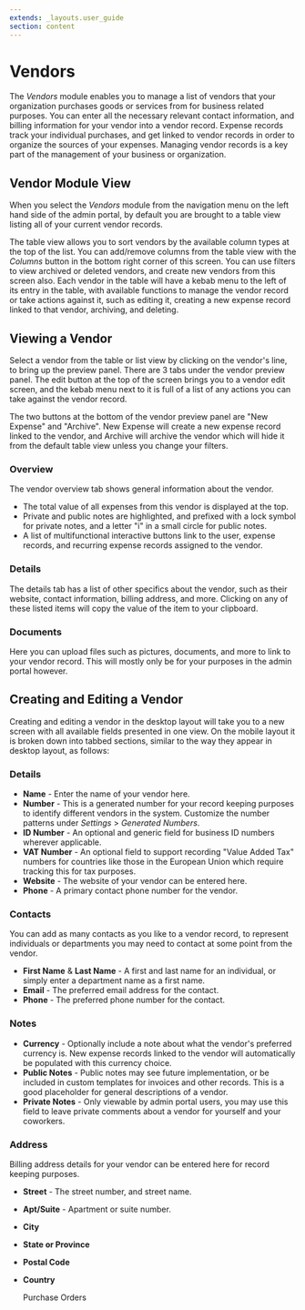 ```yaml
---
extends: _layouts.user_guide
section: content
---
```


# Vendors

The *Vendors* module enables you to manage a list of vendors that your organization purchases goods or services from for business related purposes.  You can enter all the necessary relevant contact information, and billing information for your vendor into a vendor record.  Expense records track your individual purchases, and get linked to vendor records in order to organize the sources of your expenses.  Managing vendor records is a key part of the management of your business or organization.

## Vendor Module View

When you select the *Vendors* module from the navigation menu on the left hand side of the admin portal, by default you are brought to a table view listing all of your current vendor records.  

The table view allows you to sort vendors by the available column types at the top of the list.  You can add/remove columns from the table view with the *Columns* button in the bottom right corner of this screen.  You can use filters to view archived or deleted vendors, and create new vendors from this screen also.  Each vendor in the table will have a kebab menu to the left of its entry in the table, with available functions to manage the vendor record or take actions against it, such as editing it, creating a new expense record linked to that vendor, archiving, and deleting.

## Viewing a Vendor

Select a vendor from the table or list view by clicking on the vendor's line, to bring up the preview panel.  There are 3 tabs under the vendor preview panel.  The edit button at the top of the screen brings you to a vendor edit screen, and the kebab menu next to it is full of a list of any actions you can take against the vendor record.

The two buttons at the bottom of the vendor preview panel are "New Expense" and "Archive".  New Expense will create a new expense record linked to the vendor, and Archive will archive the vendor which will hide it from the default table view unless you change your filters.

### Overview

The vendor overview tab shows general information about the vendor.  

* The total value of all expenses from this vendor is displayed at the top.  
* Private and public notes are highlighted, and prefixed with a lock symbol for private notes, and a letter "i" in a small circle for public notes.
* A list of multifunctional interactive buttons link to the user, expense records, and recurring expense records assigned to the vendor.

### Details

The details tab has a list of other specifics about the vendor, such as their website, contact information, billing address, and more.  Clicking on any of these listed items will copy the value of the item to your clipboard.

### Documents

Here you can upload files such as pictures, documents, and more to link to your vendor record.  This will mostly only be for your purposes in the admin portal however.

## Creating and Editing a Vendor

Creating and editing a vendor in the desktop layout will take you to a new screen with all available fields presented in one view.  On the mobile layout it is broken down into tabbed sections, similar to the way they appear in desktop layout, as follows:

### Details

* **Name** - Enter the name of your vendor here.
* **Number** - This is a generated number for your record keeping purposes to identify different vendors in the system.  Customize the number patterns under *Settings* > *Generated Numbers*.
* **ID Number** - An optional and generic field for business ID numbers wherever applicable.
* **VAT Number** - An optional field to support recording "Value Added Tax" numbers for countries like those in the European Union which require tracking this for tax purposes.
* **Website** - The website of your vendor can be entered here.
* **Phone** - A primary contact phone number for the vendor.

### Contacts

You can add as many contacts as you like to a vendor record, to represent individuals or departments you may need to contact at some point from the vendor.

* **First Name** & **Last Name** - A first and last name for an individual, or simply enter a department name as a first name.
* **Email** - The preferred email address for the contact.
* **Phone** - The preferred phone number for the contact.

### Notes

* **Currency** - Optionally include a note about what the vendor's preferred currency is.  New expense records linked to the vendor will automatically be populated with this currency choice.
* **Public Notes** - Public notes may see future implementation, or be included in custom templates for invoices and other records.  This is a good placeholder for general descriptions of a vendor.
* **Private Notes** - Only viewable by admin portal users, you may use this field to leave private comments about a vendor for yourself and your coworkers.

### Address

Billing address details for your vendor can be entered here for record keeping purposes.

* **Street** - The street number, and street name.
* **Apt/Suite** - Apartment or suite number.
* **City**
* **State or Province**
* **Postal Code**
* **Country**

  <x-next url=/docs/purchase-orders>Purchase Orders</x-next>

